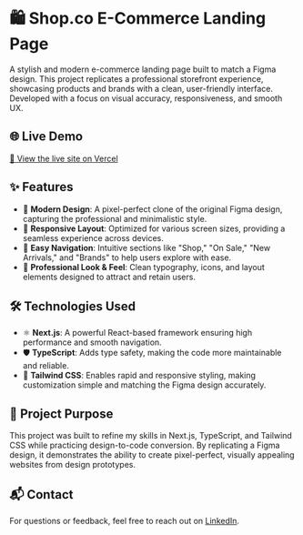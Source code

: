 # 🛍️ Shop.co E-Commerce Landing Page

A stylish and modern e-commerce landing page built to match a Figma design. This project replicates a professional storefront experience, showcasing products and brands with a clean, user-friendly interface. Developed with a focus on visual accuracy, responsiveness, and smooth UX.

## 🌐 Live Demo

[🔗 View the live site on Vercel](https://e-commerce-app-ten-peach.vercel.app/)

## ✨ Features

- 🎨 **Modern Design**: A pixel-perfect clone of the original Figma design, capturing the professional and minimalistic style.
- 📱 **Responsive Layout**: Optimized for various screen sizes, providing a seamless experience across devices.
- 🧭 **Easy Navigation**: Intuitive sections like "Shop," "On Sale," "New Arrivals," and "Brands" to help users explore with ease.
- 💼 **Professional Look & Feel**: Clean typography, icons, and layout elements designed to attract and retain users.

## 🛠️ Technologies Used

- ⚛️ **Next.js**: A powerful React-based framework ensuring high performance and smooth navigation.
- 🛡️ **TypeScript**: Adds type safety, making the code more maintainable and reliable.
- 🎨 **Tailwind CSS**: Enables rapid and responsive styling, making customization simple and matching the Figma design accurately.


## 🎯 Project Purpose

This project was built to refine my skills in Next.js, TypeScript, and Tailwind CSS while practicing design-to-code conversion. By replicating a Figma design, it demonstrates the ability to create pixel-perfect, visually appealing websites from design prototypes.

## 📬 Contact

For questions or feedback, feel free to reach out on [LinkedIn](https://linkedin.com/in/muhammadwaheedaree).

